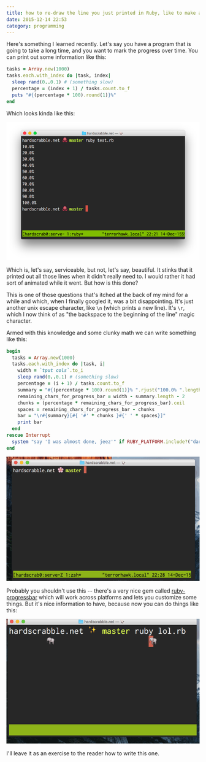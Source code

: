 ```yaml
---
title: how to re-draw the line you just printed in Ruby, like to make a progress bar
date: 2015-12-14 22:53
category: programming
---
```


Here's something I learned recently. Let's say you have a program that is going
to take a long time, and you want to mark the progress over time. You can print
out some information like this:

```ruby
tasks = Array.new(1000)
tasks.each.with_index do |task, index|
  sleep rand(0..0.1) # (something slow)
  percentage = (index + 1) / tasks.count.to_f
  puts "#{(percentage * 100).round(1)}%"
end
```

Which looks kinda like this:

![progress bar before picture](/img/2015-12-14-progress-bar-before-picture.png)

Which is, let's say, serviceable, but not, let's say, beautiful. It stinks that
it printed out all those lines when it didn't really need to. I would rather it
had sort of animated while it went. But how is this done?

This is one of those questions that's itched at the back of my mind for a while
and which, when I finally googled it, was a bit disappointing. It's just another
unix escape character, like `\n` (which prints a new line). It's `\r`, which I
now think of as "the backspace to the beginning of the line" magic character.

Armed with this knowledge and some clunky math we can write something like this:

```ruby
begin
  tasks = Array.new(1000)
  tasks.each.with_index do |task, i|
    width = `tput cols`.to_i
    sleep rand(0..0.1) # (something slow)
    percentage = (i + 1) / tasks.count.to_f
    summary = "#{(percentage * 100).round(1)}% ".rjust("100.0% ".length)
    remaining_chars_for_progress_bar = width - summary.length - 2
    chunks = (percentage * remaining_chars_for_progress_bar).ceil
    spaces = remaining_chars_for_progress_bar - chunks
    bar = "\r#{summary}[#{ '#' * chunks }#{' ' * spaces}]"
    print bar
  end
rescue Interrupt
  system "say 'I was almost done, jeez'" if RUBY_PLATFORM.include?("darwin")
end
```

![progress bar after gif](/img/2015-12-14-progress-bar-after-gif.gif)

Probably you shouldn't use this -- there's a very nice gem called
[ruby-progressbar][] which will work across platforms and lets you customize
some things. But it's nice information to have, because now you can do things
like this:

[ruby-progressbar]: https://github.com/jfelchner/ruby-progressbar

![barnyard](/img/2015-12-14-progress-barn.gif)

I'll leave it as an exercise to the reader how to write this one.
